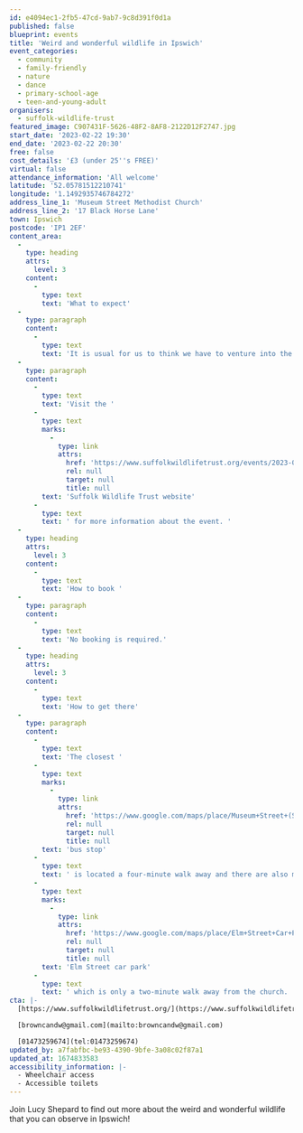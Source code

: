 ```yaml
---
id: e4094ec1-2fb5-47cd-9ab7-9c8d391f0d1a
published: false
blueprint: events
title: 'Weird and wonderful wildlife in Ipswich'
event_categories:
  - community
  - family-friendly
  - nature
  - dance
  - primary-school-age
  - teen-and-young-adult
organisers:
  - suffolk-wildlife-trust
featured_image: C907431F-5626-48F2-8AF8-2122D12F2747.jpg
start_date: '2023-02-22 19:30'
end_date: '2023-02-22 20:30'
free: false
cost_details: '£3 (under 25''s FREE)'
virtual: false
attendance_information: 'All welcome'
latitude: '52.05781512210741'
longitude: '1.1492935746784272'
address_line_1: 'Museum Street Methodist Church'
address_line_2: '17 Black Horse Lane'
town: Ipswich
postcode: 'IP1 2EF'
content_area:
  -
    type: heading
    attrs:
      level: 3
    content:
      -
        type: text
        text: 'What to expect'
  -
    type: paragraph
    content:
      -
        type: text
        text: 'It is usual for us to think we have to venture into the countryside to see wildlife, but this is not necessarily so. In Ipswich’s magnificent parks, and even in some of its more urban areas it is possible to see an amazing variety of wildlife. Lucy will show some of the items she has found and hopefully encourage you to go and look too.'
  -
    type: paragraph
    content:
      -
        type: text
        text: 'Visit the '
      -
        type: text
        marks:
          -
            type: link
            attrs:
              href: 'https://www.suffolkwildlifetrust.org/events/2023-02-22-weird-and-wonderful-wildlife-ipswich'
              rel: null
              target: null
              title: null
        text: 'Suffolk Wildlife Trust website'
      -
        type: text
        text: ' for more information about the event. '
  -
    type: heading
    attrs:
      level: 3
    content:
      -
        type: text
        text: 'How to book '
  -
    type: paragraph
    content:
      -
        type: text
        text: 'No booking is required.'
  -
    type: heading
    attrs:
      level: 3
    content:
      -
        type: text
        text: 'How to get there'
  -
    type: paragraph
    content:
      -
        type: text
        text: 'The closest '
      -
        type: text
        marks:
          -
            type: link
            attrs:
              href: 'https://www.google.com/maps/place/Museum+Street+(Stand+3)/@52.0581051,1.1502789,19.81z/data=!4m22!1m16!4m15!1m6!1m2!1s0x47d9a196d9d3b401:0x598f23807f656dd8!2sMethodist+church.,+Ipswich!2m2!1d1.1492948!2d52.0578041!1m6!1m2!1s0x47d9a02d4c56c48b:0xe90d15032292d9b5!2sMuseum+Street+(Stand+3),+Ipswich+IP1+1HQ!2m2!1d1.150545!2d52.05814!3e2!3m4!1s0x47d9a02d4c56c48b:0xe90d15032292d9b5!8m2!3d52.05814!4d1.150545'
              rel: null
              target: null
              title: null
        text: 'bus stop'
      -
        type: text
        text: ' is located a four-minute walk away and there are also multiple car parks available in the area. The closest parking is the '
      -
        type: text
        marks:
          -
            type: link
            attrs:
              href: 'https://www.google.com/maps/place/Elm+Street+Car+Park/@52.0573668,1.1478344,17.73z/data=!4m22!1m16!4m15!1m6!1m2!1s0x47d9a032bb7716f5:0x7af99b06805e5032!2sElm+Street+Car+Park,+Ipswich!2m2!1d1.1485866!2d52.0573963!1m6!1m2!1s0x47d9a196d9d3b401:0x598f23807f656dd8!2sMethodist+church.,+Ipswich+IP1+2EF!2m2!1d1.1492948!2d52.0578041!3e2!3m4!1s0x47d9a032bb7716f5:0x7af99b06805e5032!8m2!3d52.0573963!4d1.1485866'
              rel: null
              target: null
              title: null
        text: 'Elm Street car park'
      -
        type: text
        text: ' which is only a two-minute walk away from the church. '
cta: |-
  [https://www.suffolkwildlifetrust.org/](https://www.suffolkwildlifetrust.org/)

  [browncandw@gmail.com](mailto:browncandw@gmail.com)

  [01473259674](tel:01473259674)
updated_by: a7fabfbc-be93-4390-9bfe-3a08c02f87a1
updated_at: 1674833583
accessibility_information: |-
  - Wheelchair access 
  - Accessible toilets
---
```

Join Lucy Shepard to find out more about the weird and wonderful wildlife that you can observe in Ipswich!